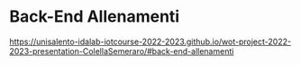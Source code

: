 # Back-End Allenamenti


https://unisalento-idalab-iotcourse-2022-2023.github.io/wot-project-2022-2023-presentation-ColellaSemeraro/#back-end-allenamenti
